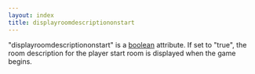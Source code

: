```yaml
---
layout: index
title: displayroomdescriptiononstart
---
```


"displayroomdescriptiononstart" is a [boolean](../types/boolean.html) attribute. If set to "true", the room description for the player start room is displayed when the game begins.
